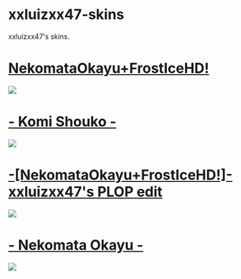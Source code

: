 # xxluizxx47-skins
xxluizxx47's skins. 

# [NekomataOkayu+FrostIceHD!](https://drive.google.com/file/d/19A6WxWxOHj__VDvASkTTZdJRw-Uau1ZK/view?usp=sharing)
![](https://imgur.com/Jo0i79U.png)

# [- Komi Shouko -](https://drive.google.com/file/d/13-wMKj1_5cqGGb0oNxrPsJ1QJM2YQR9y/view)
![](https://imgur.com/8zR8JGR.png)

# [-[NekomataOkayu+FrostIceHD!]- xxluizxx47's PLOP edit](https://drive.google.com/file/d/14UabiKE88R9GJ-gd_439Zo2lPvMlTDu6/view?usp=sharing)
![](https://imgur.com/wJzuto0.png)

# [- Nekomata Okayu -](https://drive.google.com/file/d/1KObwhzGE2v88GY1kiQxnfDaumSHs7ris/view)
![](https://imgur.com/2kh01MK.png)
